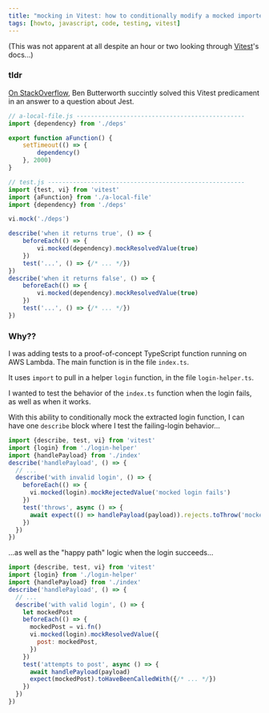 ```yaml
---
title: "mocking in Vitest: how to conditionally modify a mocked imported function's behavior"
tags: [howto, javascript, code, testing, vitest]
---
```


(This was not apparent at all despite an hour or two looking through [Vitest]'s docs...)


### tldr

[On StackOverflow](https://stackoverflow.com/a/76432956/303896), Ben Butterworth succintly solved this Vitest predicament in an answer to a question about Jest.

```javascript
// a-local-file.js -----------------------------------------------
import {dependency} from './deps'

export function aFunction() {
    setTimeout(() => {
        dependency()
    }, 2000)
}

// test.js -------------------------------------------------------
import {test, vi} from 'vitest'
import {aFunction} from './a-local-file'
import {dependency} from './deps'

vi.mock('./deps')

describe('when it returns true', () => {
    beforeEach(() => {
        vi.mocked(dependency).mockResolvedValue(true)
    })
    test('...', () => {/* ... */})
})
describe('when it returns false', () => {
    beforeEach(() => {
        vi.mocked(dependency).mockResolvedValue(true)
    })
    test('...', () => {/* ... */})
})
```


### Why??

I was adding tests to a proof-of-concept TypeScript function running on AWS Lambda.
The main function is in the file `index.ts`.

It uses `import` to pull in a helper `login` function, in the file `login-helper.ts`.

I wanted to test the behavior of the `index.ts` function when the login fails, as well as when it works.

With this ability to conditionally mock the extracted login function, I can have one `describe` block where I test the failing-login behavior...

```javascript
import {describe, test, vi} from 'vitest'
import {login} from './login-helper'
import {handlePayload} from './index'
describe('handlePayload', () => {
  // ...
  describe('with invalid login', () => {
    beforeEach(() => {
      vi.mocked(login).mockRejectedValue('mocked login fails')
    })
    test('throws', async () => {
      await expect(() => handlePayload(payload)).rejects.toThrow('mocked login fails')
    })
  })
})
```

...as well as the "happy path" logic when the login succeeds...

```javascript
import {describe, test, vi} from 'vitest'
import {login} from './login-helper'
import {handlePayload} from './index'
describe('handlePayload', () => {
  // ...
  describe('with valid login', () => {
    let mockedPost
    beforeEach(() => {
      mockedPost = vi.fn()
      vi.mocked(login).mockResolvedValue({
        post: mockedPost,
      })
    })
    test('attempts to post', async () => {
      await handlePayload(payload)
      expect(mockedPost).toHaveBeenCalledWith({/* ... */})
    })
  })
})
```


[Vitest]: https://vitest.dev
